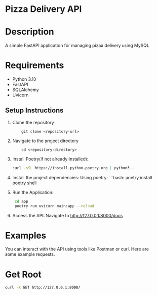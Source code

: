 # Pizza Delivery API

# Description

A simple FastAPI application for managing pizaa delivery using MySQL

# Requirements
- Python 3.10
- FastAPI
- SQLAlchemy
- Uvicorn

## Setup Instructions

1. Clone the repository
    ```bash:
        git clone <repository-url>

2. Navigate to the project directory
    ```bash:
        cd <repository-directory>

3. Install Poetry(if not already installed):
   ```bash
   curl -sSL https://install.python-poetry.org | python3 -
   
4. Install the project dependencies:
    Using poetry:
        ```bash:
            poetry install
            poetry shell

5. Run the Application:
   ```bash
    cd app
    poetry run uvicorn main:app --reload

6. Access the API:
    Navigate to http://127.0.0.1:8000/docs

# Examples
You can interact with the API using tools like Postman or curl. Here are some example requests.

# Get Root
```bash
curl -X GET http://127.0.0.1:8000/
